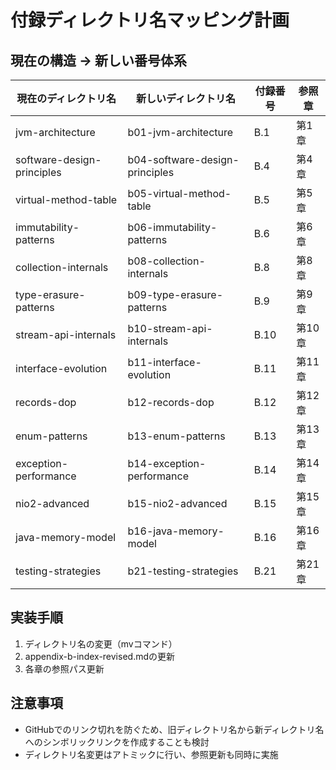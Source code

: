 # 付録ディレクトリ名マッピング計画

## 現在の構造 → 新しい番号体系

| 現在のディレクトリ名 | 新しいディレクトリ名 | 付録番号 | 参照章 |
|-------------------|------------------|---------|--------|
| jvm-architecture | b01-jvm-architecture | B.1 | 第1章 |
| software-design-principles | b04-software-design-principles | B.4 | 第4章 |
| virtual-method-table | b05-virtual-method-table | B.5 | 第5章 |
| immutability-patterns | b06-immutability-patterns | B.6 | 第6章 |
| collection-internals | b08-collection-internals | B.8 | 第8章 |
| type-erasure-patterns | b09-type-erasure-patterns | B.9 | 第9章 |
| stream-api-internals | b10-stream-api-internals | B.10 | 第10章 |
| interface-evolution | b11-interface-evolution | B.11 | 第11章 |
| records-dop | b12-records-dop | B.12 | 第12章 |
| enum-patterns | b13-enum-patterns | B.13 | 第13章 |
| exception-performance | b14-exception-performance | B.14 | 第14章 |
| nio2-advanced | b15-nio2-advanced | B.15 | 第15章 |
| java-memory-model | b16-java-memory-model | B.16 | 第16章 |
| testing-strategies | b21-testing-strategies | B.21 | 第21章 |

## 実装手順

1. ディレクトリ名の変更（mvコマンド）
2. appendix-b-index-revised.mdの更新
3. 各章の参照パス更新

## 注意事項

- GitHubでのリンク切れを防ぐため、旧ディレクトリ名から新ディレクトリ名へのシンボリックリンクを作成することも検討
- ディレクトリ名変更はアトミックに行い、参照更新も同時に実施